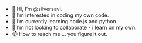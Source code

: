 - 👋 Hi, I’m @silversavi.
- 👀 I’m interested in coding my own code.
- 🌱 I’m currently learning node.js and python.
- 💞️ I’m not looking to collaborate - i learn on my own. 
- 📫 How to reach me ... you figure it out.

<!---
silversavi/silversavi is a ✨ special ✨ repository because its `README.md` (this file) appears on your GitHub profile.
You can click the Preview link to take a look at your changes.
--->
